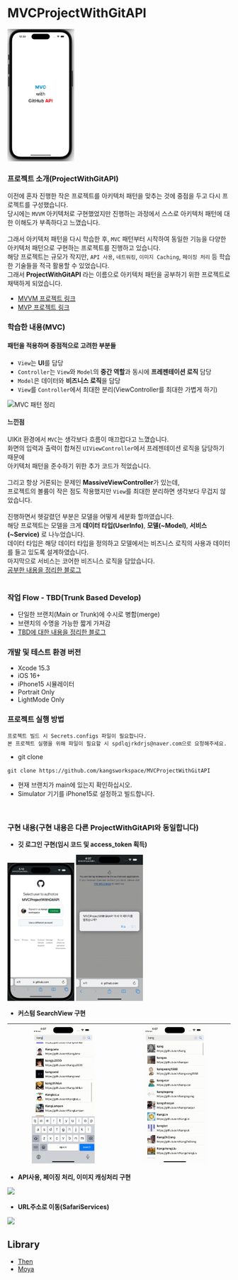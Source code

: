 # MVCProjectWithGitAPI

<img src="./img/MVCMain.png" width="30%"/>  

### 프로젝트 소개(ProjectWithGitAPI)  
이전에 혼자 진행한 작은 프로젝트를 아키텍처 패턴을 맞추는 것에 중점을 두고 다시 프로젝트를 구성했습니다.  
당시에는 `MVVM` 아키텍처로 구현했었지만 진행하는 과정에서 스스로 아키텍처 패턴에 대한 이해도가 부족하다고 느꼈습니다.  
<br>
그래서 아키텍처 패턴을 다시 학습한 후, `MVC` 패턴부터 시작하여 동일한 기능을 다양한 아키텍처 패턴으로 구현하는 프로젝트를 진행하고 있습니다.  
해당 프로젝트는 규모가 작지만, `API 사용`, `네트워킹`, `이미지 Caching`, `페이징 처리` 등 학습한 기술들을 적극 활용할 수 있었습니다.  
그래서 **ProjectWithGitAPI** 라는 이름으로 아키텍처 패턴을 공부하기 위한 프로젝트로 채택하게 되었습니다.
- [MVVM 프로젝트 링크](https://github.com/kangsworkspace/MVVMProjectWithGitAPI)
- [MVP 프로젝트 링크](https://github.com/kangsworkspace/MVPProjectWithGitAPI)  

### 학습한 내용(MVC)  
#### 패턴을 적용하며 중점적으로 고려한 부분들
- `View`는 **UI**를 담당
- `Controller`는 `View`와 `Model`의 **중간 역할**과 동시에 **프레젠테이션 로직** 담당
- `Model`은 데이터와 **비즈니스 로직**을 담당
- `View`를 `Controller`에서 최대한 분리(ViewController를 최대한 가볍게 하기)

![MVC 패턴 정리](https://github.com/kangsworkspace/MVCProjectWithGitAPI/assets/141600830/b190cb58-13e6-4b76-b013-f7c5c1d2ca38)  

#### 느낀점
UIKit 환경에서 `MVC`는 생각보다 흐름이 매끄럽다고 느꼈습니다.  
화면의 입력과 출력이 합쳐진 `UIViewController`에서 프레젠테이션 로직을 담당하기 때문에  
아키텍처 패턴을 준수하기 위한 추가 코드가 적었습니다.  
<br>
그리고 항상 거론되는 문제인 **MassiveViewController**가 있는데,  
프로젝트의 볼륨이 작은 점도 작용했지만 `View`를 최대한 분리하면 생각보다 무겁지 않았습니다.  
<br>
진행하면서 헷갈렸던 부분은 모델을 어떻게 세분화 할까였습니다.  
해당 프로젝트는 모델을 크게 **데이터 타입(UserInfo)**, **모델(~Model)**, **서비스(~Service)** 로 나누었습니다.  
데이터 타입은 해당 데이터 타입을 정의하고 모델에서는 비즈니스 로직의 사용과 데이터를 들고 있도록 설계하였습니다.  
마지막으로 서비스는 코어한 비즈니스 로직을 담았습니다.  
[공부한 내용을 정리한 블로그](https://dev-kang.tistory.com/37)  
<br>

### 작업 Flow - TBD(Trunk Based Develop)
  - 단일한 브랜치(Main or Trunk)에 수시로 병합(merge)
  - 브랜치의 수명을 가능한 짧게 가져감
  - [TBD에 대한 내용을 정리한 블로그](https://dev-kang.tistory.com/36)

### 개발 및 테스트 환경 버전
  - Xcode 15.3
  - iOS 16+
  - iPhone15 시뮬레이터
  - Portrait Only
  - LightMode Only 
### 프로젝트 실행 방법
```
프로젝트 빌드 시 Secrets.configs 파일이 필요합니다.
본 프로젝트 실행을 위해 파일이 필요할 시 spdlqjrkdrjs@naver.com으로 요청해주세요.
```
- git clone
```
git clone https://github.com/kangsworkspace/MVCProjectWithGitAPI
```
- 현재 브랜치가 main에 있는지 확인하십시오.
- Simulator 기기를 iPhone15로 설정하고 빌드합니다.
<br>

### 구현 내용(구현 내용은 다른 ProjectWithGitAPI와 동일합니다)
 - <b> 깃 로그인 구현(임시 코드 및 access_token 획득) </b>
 
  <img src="./img/Login1.jpg" width="30%"/>  
  <img src="./img/Login2.gif" width="30%"/>  
 
 - <b> 커스텀 SearchView 구현 </b>
 
  |<img src="./img/TextField.gif" width="60%"/> | <img src="./img/ClearButton.gif" width="60%"/> | 
  |--|--|
 
 - <b> API사용, 페이징 처리, 이미지 캐싱처리 구현 </b>
  <img src="./img/Functions.gif" width="30%"/>  

 - <b> URL주소로 이동(SafariServices) </b>
  <img src="./img/Moving.gif" width="30%"/>

## Library
- [Then](https://github.com/devxoul/Then)
- [Moya](https://github.com/Moya/Moya)
